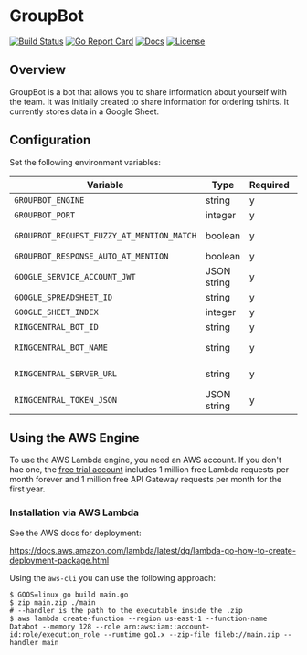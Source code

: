 # GroupBot

[![Build Status][build-status-svg]][build-status-link]
[![Go Report Card][goreport-svg]][goreport-link]
[![Docs][docs-godoc-svg]][docs-godoc-link]
[![License][license-svg]][license-link]

 [build-status-svg]: https://api.travis-ci.org/grokify/groupbot.svg?branch=master
 [build-status-link]: https://travis-ci.org/grokify/groupbot
 [goreport-svg]: https://goreportcard.com/badge/github.com/grokify/groupbot
 [goreport-link]: https://goreportcard.com/report/github.com/grokify/groupbot
 [docs-godoc-svg]: https://img.shields.io/badge/docs-godoc-blue.svg
 [docs-godoc-link]: https://godoc.org/github.com/grokify/groupbot
 [license-svg]: https://img.shields.io/badge/license-MIT-blue.svg
 [license-link]: https://github.com/grokify/groupbot/blob/master/LICENSE

## Overview

GroupBot is a bot that allows you to share information about yourself with the team. It was initially created to share information for ordering tshirts. It currently stores data in a Google Sheet.

## Configuration

Set the following environment variables:

| Variable | Type | Required | Notes |
|----------|------|----------|-------|
| `GROUPBOT_ENGINE`            | string | y | `aws` or `nethttp` |
| `GROUPBOT_PORT`              | integer | y | local port number for `net/http` |
| `GROUPBOT_REQUEST_FUZZY_AT_MENTION_MATCH` | boolean | y | Match non-completed at mentions. |
| `GROUPBOT_RESPONSE_AUTO_AT_MENTION`   | boolean | y | |
| `GOOGLE_SERVICE_ACCOUNT_JWT` | JSON string | y |  |
| `GOOGLE_SPREADSHEET_ID`      | string | y | ID as in URL |
| `GOOGLE_SHEET_INDEX`         | integer | y | sheet index, e.g. `0` |
| `RINGCENTRAL_BOT_ID`         | string | y | bot `personId` in Glip |
| `RINGCENTRAL_BOT_NAME`       | string | y | bot name in Glip for fuzzy at matching |
| `RINGCENTRAL_SERVER_URL`     | string | y | Base API URL, e.g. https://platform.ringcentral.com |
| `RINGCENTRAL_TOKEN_JSON`     | JSON string | y | JSON token as returned by `/oauth/token` endpoint |

## Using the AWS Engine

To use the AWS Lambda engine, you need an AWS account. If you don't hae one, the [free trial account](https://aws.amazon.com/s/dm/optimization/server-side-test/free-tier/free_np/) includes 1 million free Lambda requests per month forever and 1 million free API Gateway requests per month for the first year.

### Installation via AWS Lambda

See the AWS docs for deployment:

https://docs.aws.amazon.com/lambda/latest/dg/lambda-go-how-to-create-deployment-package.html

Using the `aws-cli` you can use the following approach:

```
$ GOOS=linux go build main.go
$ zip main.zip ./main
# --handler is the path to the executable inside the .zip
$ aws lambda create-function --region us-east-1 --function-name Databot --memory 128 --role arn:aws:iam::account-id:role/execution_role --runtime go1.x --zip-file fileb://main.zip --handler main
```
